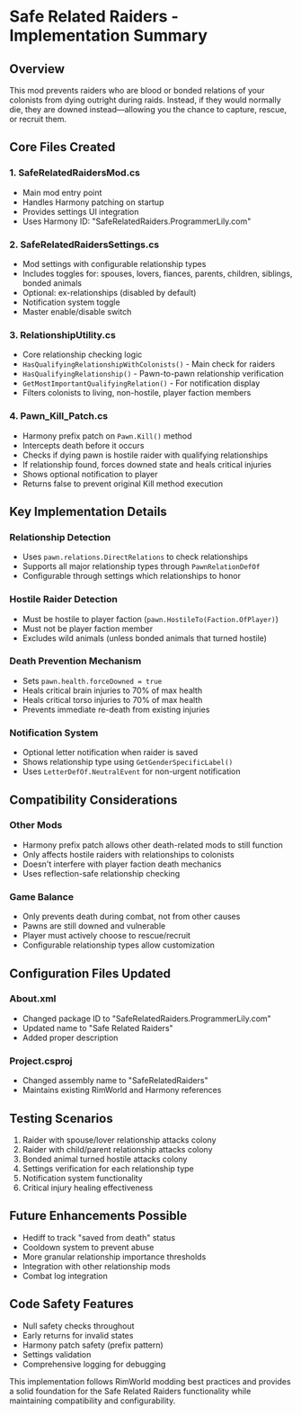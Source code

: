 # Safe Related Raiders - Implementation Summary

## Overview
This mod prevents raiders who are blood or bonded relations of your colonists from dying outright during raids. Instead, if they would normally die, they are downed instead—allowing you the chance to capture, rescue, or recruit them.

## Core Files Created

### 1. SafeRelatedRaidersMod.cs
- Main mod entry point
- Handles Harmony patching on startup
- Provides settings UI integration
- Uses Harmony ID: "SafeRelatedRaiders.ProgrammerLily.com"

### 2. SafeRelatedRaidersSettings.cs
- Mod settings with configurable relationship types
- Includes toggles for: spouses, lovers, fiances, parents, children, siblings, bonded animals
- Optional: ex-relationships (disabled by default)
- Notification system toggle
- Master enable/disable switch

### 3. RelationshipUtility.cs
- Core relationship checking logic
- `HasQualifyingRelationshipWithColonists()` - Main check for raiders
- `HasQualifyingRelationship()` - Pawn-to-pawn relationship verification
- `GetMostImportantQualifyingRelation()` - For notification display
- Filters colonists to living, non-hostile, player faction members

### 4. Pawn_Kill_Patch.cs
- Harmony prefix patch on `Pawn.Kill()` method
- Intercepts death before it occurs
- Checks if dying pawn is hostile raider with qualifying relationships
- If relationship found, forces downed state and heals critical injuries
- Shows optional notification to player
- Returns false to prevent original Kill method execution

## Key Implementation Details

### Relationship Detection
- Uses `pawn.relations.DirectRelations` to check relationships
- Supports all major relationship types through `PawnRelationDefOf`
- Configurable through settings which relationships to honor

### Hostile Raider Detection
- Must be hostile to player faction (`pawn.HostileTo(Faction.OfPlayer)`)
- Must not be player faction member
- Excludes wild animals (unless bonded animals that turned hostile)

### Death Prevention Mechanism
- Sets `pawn.health.forceDowned = true`
- Heals critical brain injuries to 70% of max health
- Heals critical torso injuries to 70% of max health
- Prevents immediate re-death from existing injuries

### Notification System
- Optional letter notification when raider is saved
- Shows relationship type using `GetGenderSpecificLabel()`
- Uses `LetterDefOf.NeutralEvent` for non-urgent notification

## Compatibility Considerations

### Other Mods
- Harmony prefix patch allows other death-related mods to still function
- Only affects hostile raiders with relationships to colonists
- Doesn't interfere with player faction death mechanics
- Uses reflection-safe relationship checking

### Game Balance
- Only prevents death during combat, not from other causes
- Pawns are still downed and vulnerable
- Player must actively choose to rescue/recruit
- Configurable relationship types allow customization

## Configuration Files Updated

### About.xml
- Changed package ID to "SafeRelatedRaiders.ProgrammerLily.com"
- Updated name to "Safe Related Raiders"
- Added proper description

### Project.csproj
- Changed assembly name to "SafeRelatedRaiders"
- Maintains existing RimWorld and Harmony references

## Testing Scenarios
1. Raider with spouse/lover relationship attacks colony
2. Raider with child/parent relationship attacks colony
3. Bonded animal turned hostile attacks colony
4. Settings verification for each relationship type
5. Notification system functionality
6. Critical injury healing effectiveness

## Future Enhancements Possible
- Hediff to track "saved from death" status
- Cooldown system to prevent abuse
- More granular relationship importance thresholds
- Integration with other relationship mods
- Combat log integration

## Code Safety Features
- Null safety checks throughout
- Early returns for invalid states
- Harmony patch safety (prefix pattern)
- Settings validation
- Comprehensive logging for debugging

This implementation follows RimWorld modding best practices and provides a solid foundation for the Safe Related Raiders functionality while maintaining compatibility and configurability.

